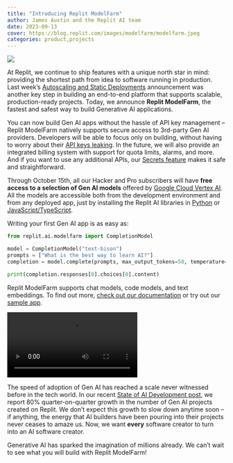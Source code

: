 ```yaml
---
title: "Introducing Replit ModelFarm"
author: James Austin and the Replit AI team
date: 2023-09-13
cover: https://blog.replit.com/images/modelfarm/modelfarm.jpeg
categories: product,projects
---
```


![](/images/modelfarm/modelfarm-cover.gif)

At Replit, we continue to ship features with a unique north star in mind: providing the shortest path from idea to software running in production. Last week’s [Autoscaling and Static Deployments](https://blog.replit.com/autoscale) announcement was another key step in building an end-to-end platform that supports scalable, production-ready projects. Today, we announce **Replit ModelFarm**, the fastest and safest way to build Generative AI applications.

You can now build Gen AI apps without the hassle of API key management – Replit ModelFarm natively supports secure access to 3rd-party Gen AI providers. Developers will be able to focus only on building, without having to worry about their [API keys leaking](https://www.vice.com/en/article/93kkky/people-pirating-gpt4-scraping-openai-api-keys). In the future, we will also provide an integrated billing system with support for quota limits, alarms, and more. And if you want to use any additional APIs, our [Secrets feature](https://blog.replit.com/keeping-your-api-keys-safe) makes it safe and straightforward.

Through October 15th, all our Hacker and Pro subscribers will have **free access to a selection of Gen AI models** offered by [Google Cloud Vertex AI](https://cloud.google.com/vertex-ai/docs/generative-ai/learn/overview). All the models are accessible both from the development environment and from any deployed app, just by installing the Replit AI libraries in [Python](https://docs.replit.com/ai/model-farm/python) or [JavaScript/TypeScript](https://docs.replit.com/ai/model-farm/typescript).

Writing your first Gen AI app is as easy as:

```python
from replit.ai.modelfarm import CompletionModel

model = CompletionModel("text-bison")
prompts = ["What is the best way to learn AI?"]
completion = model.complete(prompts, max_output_tokens=50, temperature=0.2)

print(completion.responses[0].choices[0].content)
```

Replit ModelFarm supports chat models, code models, and text embeddings. To find out more, [check out our documentation](https://docs.replit.com/ai/model-farm/) or try out our [sample app](https://replit.com/@replit/ModelFarm-Bun-Chat?v=1#README.md).  

![demo video](/images/modelfarm/demo2.mp4)

The speed of adoption of Gen AI has reached a scale never witnessed before in the tech world. In our recent [State of AI Development post](https://blog.replit.com/ai-on-replit), we report 80% quarter-on-quarter growth in the number of Gen AI projects created on Replit. We don’t expect this growth to slow down anytime soon – if anything, the energy that AI builders have been pouring into their projects never ceases to amaze us. Now, we want **every** software creator to turn into an AI software creator.

Generative AI has sparked the imagination of millions already. We can’t wait to see what you will build with Replit ModelFarm!







